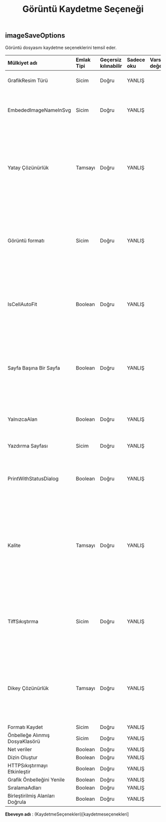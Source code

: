 ﻿---
title: Görüntü Kaydetme Seçeneği
second_title: Aspose.Cells Cloud Documen
type: docs
url: /tr/specification/model/imagesaveoptions/
description: "Aspose.Cells Bulut modeli spesifikasyonu: ImageSaveOptions. Açma, oluşturma, düzenleme, bölme, birleştirme, karşılaştırma ve dönüştürme gibi özelliklerle Excel ve diğer elektronik tablo belgelerini zahmetsizce yönetin"
weight: 50
---
## **imageSaveOptions**

 Görüntü dosyasını kaydetme seçeneklerini temsil eder.

| Mülkiyet adı| Emlak Tipi| Geçersiz kılınabilir| Sadece oku| Varsayılan değer| Tanım|
|:- |:- |:- |:- |:- |:- |
| GrafikResim Türü| Sicim| Doğru| YANLIŞ|| Dönüştürme sırasında grafik görüntü türünü belirtin.|
| EmbededImageNameInSvg| Sicim| Doğru| YANLIŞ|| Gömülü görüntünün dosya adını svg'de belirtin. Bu, "c:\\xpsEmbeded" gibi bir dizine sahip tam yol olmalıdır|
| Yatay Çözünürlük| Tamsayı| Doğru| YANLIŞ|| Oluşturulan görüntüler için yatay çözünürlüğü inç başına nokta cinsinden alır veya ayarlar. Emf formatındaki görüntüler dışında görüntü oluşturma yöntemini uygular. Varsayılan değer 96'dır.|
| Görüntü formatı| Sicim| Doğru| YANLIŞ||Oluşturulan görüntülerin formatını alır veya ayarlar. Bitmap nesnesi döndüren yöntemi uygulamayın. Varsayılan değer ImageFormat.Bmp'dir. Bitmap nesnesi döndüren yöntemi uygulamayın.|
| IsCellAutoFit| Boolean| Doğru| YANLIŞ|| Hücrelerin genişliğinin ve yüksekliğinin hücre değerine göre otomatik olarak sığdırılıp sığdırılmayacağını belirtir. Varsayılan değer false'tur.|
| Sayfa Başına Bir Sayfa| Boolean| Doğru| YANLIŞ|| OnePagePerSheet true olursa, sonuçta bir sayfanın tüm içeriği yalnızca bir sayfaya yazdırılır. Pagesetup'ın kağıt boyutu geçersiz olacak ve diğer pagesetup ayarları geçerli olmaya devam edecektir.|
| YalnızcaAlan| Boolean| Doğru| YANLIŞ|| Bu özellik true ise, yalnızca Alan çıktısı alınacak ve hiçbir ölçek etkili olmayacaktır.|
| Yazdırma Sayfası| Sicim| Doğru| YANLIŞ|| Hangi sayfaların yazdırılmayacağını belirtir.|
| PrintWithStatusDialog| Boolean| Doğru| YANLIŞ|| PrintWithStatusDialog = true ise geçerli yazdırma durumunu gösteren bir iletişim kutusu olacaktır. aksi takdirde böyle bir diyalog gösterilmez.|
|Kalite| Tamsayı| Doğru| YANLIŞ||Yalnızca sayfaları Jpeg biçiminde kaydederken uygulanacak, oluşturulan görüntülerin kalitesini belirleyen bir değer alır veya ayarlar. Yalnızca JPEG'e kaydedildiğinde etkili olur. Değer 0 ile 100 arasında olmalıdır. Varsayılan değer 100'dür.|
| TiffSıkıştırma| Sicim| Doğru| YANLIŞ|| Yalnızca sayfaları Tiff biçiminde kaydederken uygulanacak sıkıştırma türünü alır veya ayarlar. Yalnızca TIFF'e kaydedildiğinde etkili olur. Varsayılan değer Lzw'dir.|
| Dikey Çözünürlük| Tamsayı| Doğru| YANLIŞ|| Oluşturulan görüntüler için dikey çözünürlüğü inç başına nokta cinsinden alır veya ayarlar. Emf formatındaki görüntü dışında görüntü oluşturma yöntemini uygular. Varsayılan değer 96'dır.|
| Formatı Kaydet| Sicim| Doğru| YANLIŞ|||
| Önbelleğe Alınmış DosyaKlasörü| Sicim| Doğru| YANLIŞ|||
| Net veriler| Boolean| Doğru| YANLIŞ|||
| Dizin Oluştur| Boolean| Doğru| YANLIŞ|||
| HTTPSıkıştırmayı Etkinleştir| Boolean| Doğru| YANLIŞ|||
| Grafik Önbelleğini Yenile| Boolean| Doğru| YANLIŞ|||
|SıralamaAdları| Boolean| Doğru| YANLIŞ|||
| Birleştirilmiş Alanları Doğrula| Boolean| Doğru| YANLIŞ|||

**Ebeveyn adı** : (KaydetmeSeçenekleri)[kaydetmeseçenekleri]